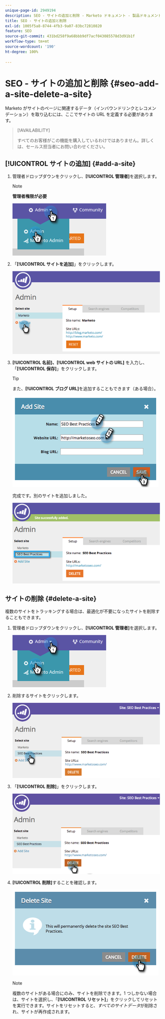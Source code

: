 ```yaml
---
unique-page-id: 2949194
description: SEO - サイトの追加と削除 - Marketo ドキュメント - 製品ドキュメント
title: SEO - サイトの追加と削除
exl-id: 1005f5a8-8744-4fb3-9a07-83bc72810820
feature: SEO
source-git-commit: 431bd258f9a68bbb9df7acf043085578d3d91b1f
workflow-type: tm+mt
source-wordcount: '190'
ht-degree: 100%

---
```


# SEO - サイトの追加と削除 {#seo-add-a-site-delete-a-site}

Marketo がサイトのページに関連するデータ（インバウンドリンクとレコメンデーション）を取り込むには、ここでサイトの URL を定義する必要があります。

>[!AVAILABILITY]
>
>すべてのお客様がこの機能を購入しているわけではありません。詳しくは、セールス担当者にお問い合わせください。

## [!UICONTROL サイトの追加] {#add-a-site}

1. 管理者ドロップダウンをクリックし、**[!UICONTROL 管理者]**&#x200B;を選択します。

   >[!NOTE]
   >
   >**管理者権限が必要**

   ![](assets/one.png)

1. 「**[!UICONTROL サイトを追加]**」をクリックします。

   ![](assets/two.png)

1. **[!UICONTROL 名前]、[!UICONTROL web サイトの URL]** を入力し、「**[!UICONTROL 保存]**」をクリックします。

   >[!TIP]
   >
   >また、**[!UICONTROL ブログ URL]**&#x200B;を追加することもできます（ある場合）。

   ![](assets/image2014-9-17-21-3a19-3a51.png)

   完成です。別のサイトを追加しました。

   ![](assets/four.png)

## サイトの削除 {#delete-a-site}

複数のサイトをトラッキングする場合は、最適化が不要になったサイトを削除することもできます。

1. 管理者ドロップダウンをクリックし、**[!UICONTROL 管理者]**&#x200B;を選択します。

   ![](assets/one.png)

1. 削除するサイトをクリックします。

   ![](assets/six.png)

1. 「**[!UICONTROL 削除]**」をクリックします。

   ![](assets/seven.png)

1. **[!UICONTROL 削除]**&#x200B;することを確認します。

   ![](assets/image2014-9-17-21-3a21-3a22.png)

   >[!NOTE]
   >
   >複数のサイトがある場合にのみ、サイトを削除できます。1 つしかない場合は、サイトを選択し、「**[!UICONTROL リセット]**」をクリックしてリセットを実行できます。サイトをリセットすると、_すべてのサイトデータ_&#x200B;が削除され、サイトが再作成されます。

